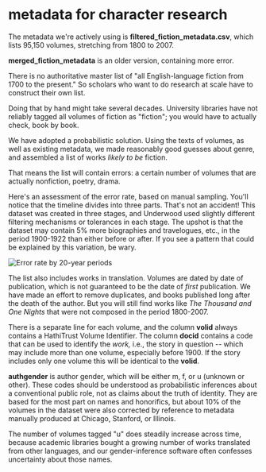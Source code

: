 metadata for character research
===============================

The metadata we're actively using is **filtered_fiction_metadata.csv**, which lists 95,150 volumes, stretching from 1800 to 2007.

**merged_fiction_metadata** is an older version, containing more error.

There is no authoritative master list of "all English-language fiction from 1700 to the present." So scholars who want to do research at scale have to construct their own list.

Doing that by hand might take several decades. University libraries have not reliably tagged all volumes of fiction as "fiction"; you would have to actually check, book by book.

We have adopted a probabilistic solution. Using the texts of volumes, as well as existing metadata, we made reasonably good guesses about genre, and assembled a list of works *likely to be* fiction.

That means the list will contain errors: a certain number of volumes that are actually nonfiction, poetry, drama.

Here's an assessment of the error rate, based on manual sampling. You'll notice that the timeline divides into three parts. That's not an accident! This dataset was created in three stages, and Underwood used slightly different filtering mechanisms or tolerances in each stage. The upshot is that the dataset may contain 5% more biographies and travelogues, etc., in the period 1900-1922 than either before or after. If you see a pattern that could be explained by this variation, be wary.

![Error rate by 20-year periods](https://github.com/tedunderwood/character/blob/master/metadata/metadata_error.png)

The list also includes works in translation. Volumes are dated by date of publication, which is not guaranteed to be the date of *first* publication. We have made an effort to remove duplicates, and books published long after the death of the author. But you will still find works like *The Thousand and One Nights* that were not composed in the period 1800-2007.

There is a separate line for each volume, and the column **volid** always contains a HathiTrust Volume Identifier. The column **docid** contains a code that can be used to identify the *work,* i.e., the story in question -- which may include more than one volume, especially before 1900. If the story includes only one volume this will be identical to the **volid**.

**authgender** is author gender, which will be either m, f, or u (unknown or other). These codes should be understood as probabilistic inferences about a conventional public role, not as claims about the truth of identity. They are based for the most part on names and honorifics, but about 10% of the volumes in the dataset were also corrected by reference to metadata manually produced at Chicago, Stanford, or Illinois.

The number of volumes tagged "u" does steadily increase across time, because academic libraries bought a growing number of works translated from other languages, and our gender-inference software often confesses uncertainty about those names.

